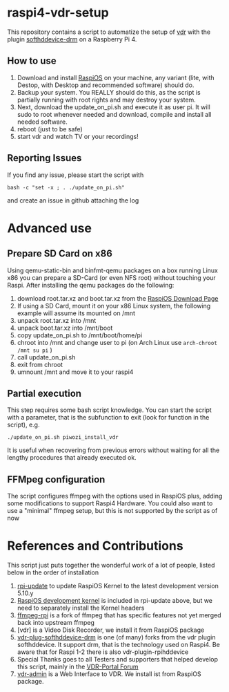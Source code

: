 # raspi4-vdr-setup
This repository contains a script to automatize the setup of
[vdr](http://www.tvdr.de) 
with the plugin
[softhddevice-drm](https://github.com/zillevdr/vdr-plugin-softhddevice-drm) 
on a Raspberry Pi 4.
## How to use
1. Download and install 
[RaspiOS](https://www.raspberrypi.org/software/operating-systems/#raspberry-pi-os-32-bit) 
on your machine, any variant (lite, with Destop, with Desktop and recommended software) should do.
1. Backup your system. You REALLY should do this, as the script is partially running with root rights and may destroy your system.
1. Next, download the update_on_pi.sh and execute it as user pi. It will sudo to root whenever needed and download, compile and install all needed software.
1. reboot (just to be safe)
1. start vdr and watch TV or your recordings!
## Reporting Issues
If you find any issue, please start the script with

    bash -c "set -x ; . ./update_on_pi.sh"

and create an issue in github attaching the log
# Advanced use
## Prepare SD Card on x86
Using qemu-static-bin and binfmt-qemu packages on a box running Linux x86 you can prepare a SD-Card (or even  NFS root) without touching your Raspi.
After installing the qemu packages do the following:
1. download root.tar.xz and boot.tar.xz from the [RaspiOS Download Page](https://www.raspberrypi.org/software/operating-systems/#raspberry-pi-os-32-bit)
1. If using a SD Card, mount it on your x86 Linux system, the following example will assume its mounted on /mnt
1. unpack root.tar.xz into /mnt
1. unpack boot.tar.xz into /mnt/boot
1. copy update_on_pi.sh to /mnt/boot/home/pi
1. chroot into /mnt and change user to pi (on Arch Linux use `arch-chroot /mnt su pi` )
1. call update_on_pi.sh
1. exit from chroot
1. umnount /mnt and move it to your raspi4
## Partial execution
This step requires some bash script knowledge.
You can start the script with a parameter, that is the subfunction to exit (look for function in the script), e.g.

    ./update_on_pi.sh piwozi_install_vdr

It is useful when recovering from previous errors without waiting for all the lengthy procedures that already executed ok.
## FFMpeg configuration
The script configures ffmpeg with the options used in RaspiOS plus, adding some modifications to support Raspi4 Hardware. You could also want to use a "minimal" ffmpeg setup, but this is not supported by the script as of now
# References and Contributions
This script just puts together the wonderful work of a lot of people, listed below in the order of installation
1. [rpi-update](https://github.com/Hexxeh/rpi-update)
to update RaspiOS Kernel to the latest development version 5.10.y
1. [RaspiOS development kernel](https://github.com/raspberrypi/linux)
is included in rpi-update above, but we need to separately install the Kernel headers
1. [ffmpeg-rpi](https://github.com/jc-kynesim/rpi-ffmpeg)
is a fork of ffmpeg that has specific features not yet merged back into upstream ffmpeg
1. [vdr] is a Video Disk Recorder, we install it from RaspiOS package
1. [vdr-plug-softhddevice-drm](https://github.com/zillevdr/vdr-plugin-softhddevice-drm) is one (of many) forks from the vdr plugin softhddevice. It support drm, that is the technology used on Raspi4. Be aware that for Raspi 1-2 there is also vdr-plugin-rpihddevice
1. Special Thanks goes to all Testers and supporters that helped develop this script, mainly in the
[VDR-Portal Forum](https://www.vdr-portal.de/forum/index.php?thread/132858-raspberry-pi-4b-unterstützung)
1. [vdr-admin](http://andreas.vdr-developer.org) is a Web Interface to VDR. We install ist from RaspiOS package.